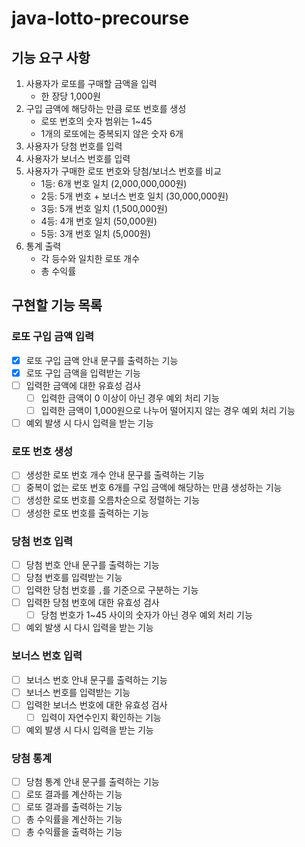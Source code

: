 # java-lotto-precourse

## 기능 요구 사항
1. 사용자가 로또를 구매할 금액을 입력
   - 한 장당 1,000원
2. 구입 금액에 해당하는 만큼 로또 번호를 생성
   - 로또 번호의 숫자 범위는 1~45
   - 1개의 로또에는 중복되지 않은 숫자 6개
3. 사용자가 당첨 번호를 입력
4. 사용자가 보너스 번호를 입력
5. 사용자가 구매한 로또 번호와 당첨/보너스 번호를 비교
   - 1등: 6개 번호 일치 (2,000,000,000원)
   - 2등: 5개 번호 + 보너스 번호 일치 (30,000,000원)
   - 3등: 5개 번호 일치 (1,500,000원)
   - 4등: 4개 번호 일치 (50,000원)
   - 5등: 3개 번호 일치 (5,000원)
6. 통계 출력
   - 각 등수와 일치한 로또 개수
   - 총 수익률

## 구현할 기능 목록
### 로또 구입 금액 입력
- [x] 로또 구입 금액 안내 문구를 출력하는 기능
- [x] 로또 구입 금액을 입력받는 기능
- [ ] 입력한 금액에 대한 유효성 검사
  - [ ] 입력한 금액이 0 이상이 아닌 경우 예외 처리 기능
  - [ ] 입력한 금액이 1,000원으로 나누어 떨어지지 않는 경우 예외 처리 기능
- [ ] 예외 발생 시 다시 입력을 받는 기능

### 로또 번호 생성
- [ ] 생성한 로또 번호 개수 안내 문구를 출력하는 기능
- [ ] 중복이 없는 로또 번호 6개를 구입 금액에 해당하는 만큼 생성하는 기능
- [ ] 생성한 로또 번호를 오름차순으로 정렬하는 기능
- [ ] 생성한 로또 번호를 출력하는 기능

### 당첨 번호 입력
- [ ] 당첨 번호 안내 문구를 출력하는 기능
- [ ] 당첨 번호를 입력받는 기능
- [ ] 입력한 당첨 번호를 `,`를 기준으로 구분하는 기능
- [ ] 입력한 당첨 번호에 대한 유효성 검사
  - [ ] 당첨 번호가 1~45 사이의 숫자가 아닌 경우 예외 처리 기능
- [ ] 예외 발생 시 다시 입력을 받는 기능

### 보너스 번호 입력
- [ ] 보너스 번호 안내 문구를 출력하는 기능
- [ ] 보너스 번호를 입력받는 기능
- [ ] 입력한 보너스 번호에 대한 유효성 검사
  - [ ] 입력이 자연수인지 확인하는 기능
- [ ] 예외 발생 시 다시 입력을 받는 기능

### 당첨 통계
- [ ] 당첨 통계 안내 문구를 출력하는 기능
- [ ] 로또 결과를 계산하는 기능
- [ ] 로또 결과를 출력하는 기능
- [ ] 총 수익률을 계산하는 기능
- [ ] 총 수익률을 출력하는 기능
